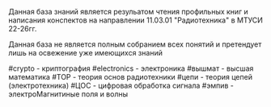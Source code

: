 Данная база знаний является резульатом чтения профильных книг и написания конспектов на направлении 11.03.01 "Радиотехника" в МТУСИ 22-26гг.

Данная база не является полным собранием всех понятий и претендует лишь на освежение уже имеющихся знаний

#crypto - криптография
#electronics - электроника
#вышмат - высшая математика
#ТОР - теория основ радиотехники
#цепи - теория цепей (электротехника)
#ЦОС - цифровая обработка сигнала
#эмпив - электроМагнитиные поля и волны
